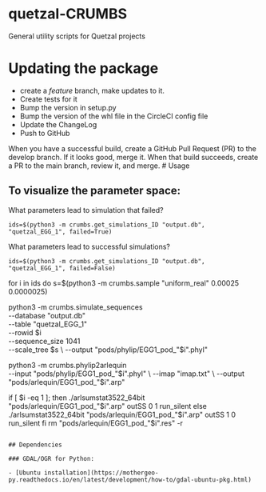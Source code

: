 # quetzal-CRUMBS

General utility scripts for Quetzal projects

# Updating the package

  * create a *feature* branch, make updates to it.
  * Create tests for it
  * Bump the version in setup.py
  * Bump the version of the whl file in the CircleCI config file
  * Update the ChangeLog
  * Push to GitHub

When you have a successful build, create a GitHub Pull Request (PR) to the develop branch. If it looks good, merge it. When that build succeeds, create a PR to the main branch, review it, and merge.
# Usage

## To visualize the parameter space:

What parameters lead to simulation that failed?

```
ids=$(python3 -m crumbs.get_simulations_ID "output.db", "quetzal_EGG_1", failed=True)
```
What parameters lead to successful simulations?
```
ids=$(python3 -m crumbs.get_simulations_ID "output.db", "quetzal_EGG_1", failed=False)
```

for i in ids
do
  s=$(python3 -m crumbs.sample "uniform_real" 0.00025 0.0000025)

  python3 -m crumbs.simulate_sequences \
  --database "output.db" \
  --table "quetzal_EGG_1" \
  --rowid $i\
  --sequence_size 1041  \
  --scale_tree $s \
  --output "pods/phylip/EGG1_pod_"$i".phyl"

  python3 -m crumbs.phylip2arlequin \
  --input "pods/phylip/EGG1_pod_"$i".phyl" \
  --imap "imap.txt" \
  --output "pods/arlequin/EGG1_pod_"$i".arp"

  if [ $i -eq 1 ]; then
      ./arlsumstat3522_64bit "pods/arlequin/EGG1_pod_"$i".arp" outSS 0 1 run_silent
   else
      ./arlsumstat3522_64bit "pods/arlequin/EGG1_pod_"$i".arp" outSS 1 0 run_silent
   fi
   rm "pods/arlequin/EGG1_pod_"$i".res" -r
```

## Dependencies

### GDAL/OGR for Python:

- [Ubuntu installation](https://mothergeo-py.readthedocs.io/en/latest/development/how-to/gdal-ubuntu-pkg.html)
